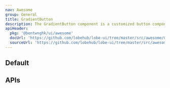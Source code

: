 ```yaml
---
nav: Awesome
group: General
title: GradientButton
description: The GradientButton component is a customized button component built on top of Ant Design's Button component. It allows for customization of the button appearance with a gradient background and a glow effect. It also includes an optional spin animation.
apiHeader:
  pkg: '@bentwnghk/ui/awesome'
  docUrl: 'https://github.com/lobehub/lobe-ui/tree/master/src/awesome/GradientButton/index.md'
  sourceUrl: 'https://github.com/lobehub/lobe-ui/tree/master/src/awesome/GradientButton/index.tsx'
---
```


## Default

<code src="./demos/index.tsx" nopadding></code>

## APIs

<API></API>
